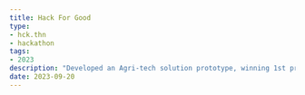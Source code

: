 ```yaml
---
title: Hack For Good
type:
- hck.thn
- hackathon
tags:
- 2023
description: "Developed an Agri-tech solution prototype, winning 1st prize in the hackathon."
date: 2023-09-20
---
```

